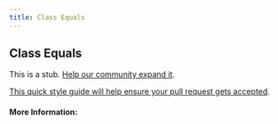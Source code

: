 ```yaml
---
title: Class Equals
---
```


## Class Equals

This is a stub. [Help our community expand it](https://github.com/freeCodeCamp/guide-articles/tree/master/articles/CSS/Selectors/Attribute/Class-Equals/index.md).

[This quick style guide will help ensure your pull request gets accepted](https://github.com/freeCodeCamp/guide-articles/blob/master/README.md).

<!-- The article goes here, in GitHub-flavored Markdown. Feel free to add YouTube videos, images, and CodePen/JSBin embeds  -->

#### More Information:
<!-- Please add any articles you think might be helpful to read before writing the article -->


